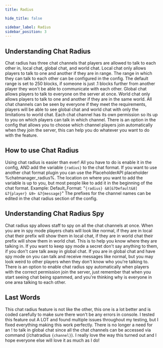 ```yaml
---
title: Radius

hide_title: false

sidebar_label: Radius
sidebar_position: 3
---
```

## Understanding Chat Radius
Chat radius has three chat channels that players are allowed to talk to each other in, local chat, global chat, and world chat. Local chat only allows players to talk to one and another if they are in range. 
The range in which they can talk to each other can be configured in the config. The default range is set to 250 blocks, if someone is just .1 blocks further from another player they won't be able to communicate with each other. 
Global chat allows players to talk to everyone on the server at once. World chat only allows players to talk to one and another if they are in the same world. All chat channels can be seen by everyone if they meet the requirements, 
players will be able to see global chat and world chat with only the limitations to world chat. Each chat channel has its own permission so its up to you on which players can talk in which channel. 
There is an option in the config that allows you to choose which channel players join automatically when they join the server, this can help you do whatever you want to do with the feature.

## How to use Chat Radius
Using chat radius is easier than ever! All you have to do is enable it in the config, AND add the variable `{radius}` to the chat format. 
If you want to use another chat format plugin you can use the PlaceholderAPI placeholder %chatmanager_radius%. The location on where you want to add the variable is up to you, but most people like to add it in the beginning of the chat format.
Example: Default_Format: "`{radius} &8[&7Default&8] &7{player} &9> &7{message}`"
The prefixes for the channel names can be edited in the chat radius section of the config.

## Understanding Chat Radius Spy
Chat radius spy allows staff to spy on all the chat channels at once. When you are in spy mode players chats will look like normal, 
if they are in local chat their prefix will show them in local chat, if they are in world chat their prefix will show them in world chat. 
This is to help you know where they are talking in. If you want to keep spy mode a secret don't say anything to them, if you don't care talk away in global chat. 
If you are in global chat and have spy mode on you can talk and receive messages like normal, but you may look weird to other players when they don't know who you're talking to. 
There is an option to enable chat radius spy automatically when players with the correct permission join the server, just remember that when you start seeing chat being spammed, and you're thinking why is everyone in one area talking to each other.

## Last Words
This chat radius feature is not like the other, this one is a lot better and is coded carefully to make sure there won't be any errors in console. I tested this feature out A LOT and found multiple issues throughout my testing, but I fixed everything making this work perfectly. 
There is no longer a need for an ! to talk in global chat since all the chat channels can be accessed via command (/chatradius `{channel}`). I really love the way this turned out and I hope everyone else will love it as much as I do!